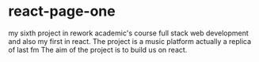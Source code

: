 # react-page-one
my sixth project in rework academic's course full stack web development and also my first in react.
The project is a music platform actually a replica of last fm
The aim of the project is to build us on react.


